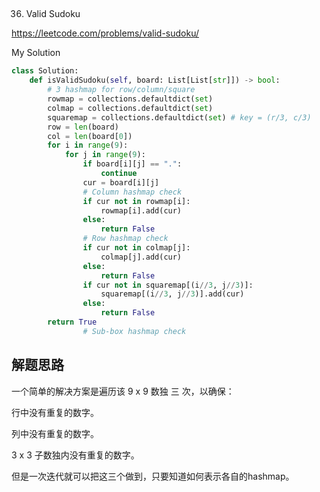 ##
36. Valid Sudoku

https://leetcode.com/problems/valid-sudoku/

My Solution

```python
class Solution:
    def isValidSudoku(self, board: List[List[str]]) -> bool:
        # 3 hashmap for row/column/square
        rowmap = collections.defaultdict(set)
        colmap = collections.defaultdict(set)
        squaremap = collections.defaultdict(set) # key = (r/3, c/3)
        row = len(board)
        col = len(board[0])
        for i in range(9):
            for j in range(9):
                if board[i][j] == ".":
                    continue
                cur = board[i][j]
                # Column hashmap check
                if cur not in rowmap[i]:
                    rowmap[i].add(cur)
                else:
                    return False
                # Row hashmap check
                if cur not in colmap[j]:
                    colmap[j].add(cur)
                else:
                    return False
                if cur not in squaremap[(i//3, j//3)]:
                    squaremap[(i//3, j//3)].add(cur)
                else:
                    return False
        return True
                # Sub-box hashmap check
```
## 解题思路
一个简单的解决方案是遍历该 9 x 9 数独 三 次，以确保：

行中没有重复的数字。

列中没有重复的数字。

3 x 3 子数独内没有重复的数字。

但是一次迭代就可以把这三个做到，只要知道如何表示各自的hashmap。
